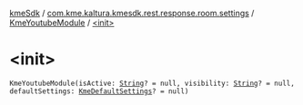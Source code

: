 [kmeSdk](../../index.md) / [com.kme.kaltura.kmesdk.rest.response.room.settings](../index.md) / [KmeYoutubeModule](index.md) / [&lt;init&gt;](./-init-.md)

# &lt;init&gt;

`KmeYoutubeModule(isActive: `[`String`](https://kotlinlang.org/api/latest/jvm/stdlib/kotlin/-string/index.html)`? = null, visibility: `[`String`](https://kotlinlang.org/api/latest/jvm/stdlib/kotlin/-string/index.html)`? = null, defaultSettings: `[`KmeDefaultSettings`](../-kme-default-settings/index.md)`? = null)`